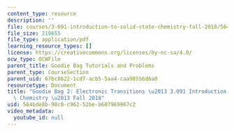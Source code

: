 ```yaml
---
content_type: resource
description: ''
file: courses/3-091-introduction-to-solid-state-chemistry-fall-2018/564bde8b98c0c96252beb607969967c2_MIT3_091F18_GB2.pdf
file_size: 219655
file_type: application/pdf
learning_resource_types: []
license: https://creativecommons.org/licenses/by-nc-sa/4.0/
ocw_type: OCWFile
parent_title: Goodie Bag Tutorials and Problems
parent_type: CourseSection
parent_uid: 67bc8622-1cd7-acb5-5aa4-caa98556d6a0
resourcetype: Document
title: "Goodie Bag 2: Electronic Transitions \u2013 3.091 Introduction to Solid-State\
  \ Chemistry \u2013 Fall 2018"
uid: 564bde8b-98c0-c962-52be-b607969967c2
video_metadata:
  youtube_id: null
---
```

